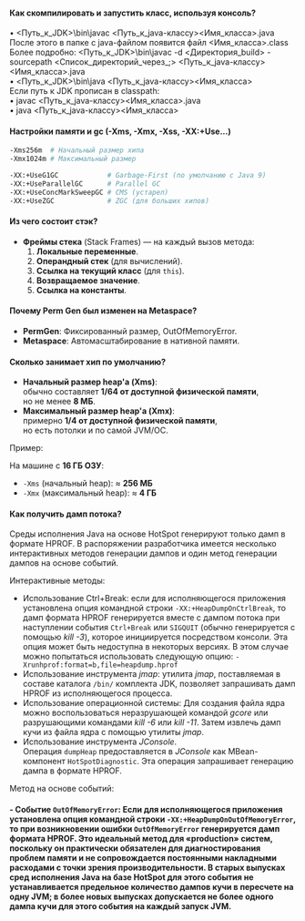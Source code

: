 #### Как скомпилировать и запустить класс, используя консоль?

• <Путь_к_JDK>\bin\javac <Путь_к_java-классу>\<Имя_класса>.java  
После этого в папке с java-файлом появится файл <Имя_класса>.class  
Более подробно: <Путь_к_JDK>\bin\javac -d <Директория_build> -sourcepath <Список_директорий_через_;> <Путь_к_java-классу>\<Имя_класса>.java  
• <Путь_к_JDK>\bin\java <Путь_к_java-классу>\<Имя_класса>  
Если путь к JDK прописан в classpath:  
• javac <Путь_к_java-классу>\<Имя_класса>.java  
• java <Путь_к_java-классу>\<Имя_класса>

#### Настройки памяти и gc (-Xms, -Xmx, -Xss, -XX:+Use...)

```bash
-Xms256m  # Начальный размер хипа
-Xmx1024m # Максимальный размер
```

```bash
-XX:+UseG1GC            # Garbage-First (по умолчанию с Java 9)
-XX:+UseParallelGC      # Parallel GC
-XX:+UseConcMarkSweepGC # CMS (устарел)
-XX:+UseZGC             # ZGC (для больших хипов)
```
#### Из чего состоит стэк?

- **Фреймы стека** (Stack Frames) — на каждый вызов метода:
    1. **Локальные переменные**.
    2. **Операндный стек** (для вычислений).
    3. **Ссылка на текущий класс** (для `this`).
    4. **Возвращаемое значение**.
    5. **Ссылка на константы**.

#### Почему Perm Gen был изменен на Metaspace?

- **PermGen**: Фиксированный размер, OutOfMemoryError.
- **Metaspace**: Автомасштабирование в нативной памяти.

#### Сколько занимает хип по умолчанию?

- **Начальный размер heap'а (Xms)**:  
    обычно составляет **1/64 от доступной физической памяти**,  
    но не менее **8 МБ**.
- **Максимальный размер heap'а (Xmx)**:  
    примерно **1/4 от доступной физической памяти**,  
    но есть потолки и по самой JVM/ОС.

Пример:

На машине с **16 ГБ ОЗУ**:
- `-Xms` (начальный heap): ≈ **256 МБ**
- `-Xmx` (максимальный heap): ≈ **4 ГБ**

#### Как получить дамп потока?

Среды исполнения Java на основе HotSpot генерируют только дамп в формате HPROF. В распоряжении разработчика имеется несколько интерактивных методов генерации дампов и один метод генерации дампов на основе событий.

Интерактивные методы:

- Использование Ctrl+Break: если для исполняющегося приложения установлена опция командной строки `-XX:+HeapDumpOnCtrlBreak`, то дамп формата HPROF генерируется вместе с дампом потока при наступлении события `Ctrl+Break` или `SIGQUIT` (обычно генерируется с помощью _kill -3_), которое инициируется посредством консоли. Эта опция может быть недоступна в некоторых версиях. В этом случае можно попытаться использовать следующую опцию: `-Xrunhprof:format=b,file=heapdump.hprof`
- Использование инструмента _jmap_: утилита _jmap_, поставляемая в составе каталога `/bin/` комплекта JDK, позволяет запрашивать дамп HPROF из исполняющегося процесса.
- Использование операционной системы: Для создания файла ядра можно воспользоваться неразрушающей командой _gcore_ или разрушающими командами _kill -6_ или _kill -11_. Затем извлечь дамп кучи из файла ядра с помощью утилиты _jmap_.
- Использование инструмента _JConsole_. Операция `dumpHeap` предоставляется в _JConsole_ как MBean-компонент `HotSpotDiagnostic`. Эта операция запрашивает генерацию дампа в формате HPROF.

Метод на основе событий:

#### - Событие `OutOfMemoryError`: Если для исполняющегося приложения установлена опция командной строки `-XX:+HeapDumpOnOutOfMemoryError`, то при возникновении ошибки `OutOfMemoryError` генерируется дамп формата HPROF. Это идеальный метод для «production» систем, поскольку он практически обязателен для диагностирования проблем памяти и не сопровождается постоянными накладными расходами с точки зрения производительности. В старых выпусках сред исполнения Java на базе HotSpot для этого события не устанавливается предельное количество дампов кучи в пересчете на одну JVM; в более новых выпусках допускается не более одного дампа кучи для этого события на каждый запуск JVM.